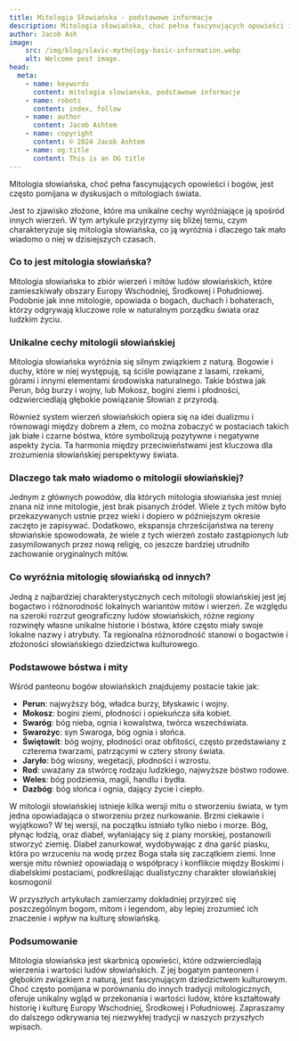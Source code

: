 ```yaml
---
title: Mitologia Słowiańska - podstawowe informacje
description: Mitologia słowiańska, choć pełna fascynujących opowieści i bogów, jest często pomijana w dyskusjach o mitologiach świata. Jest to zjawisko złożone, które ma unikalne cechy wyróżniające ją spośród innych wierzeń. W tym artykule przyjrzymy się bliżej temu, czym charakteryzuje się mitologia słowiańska, co ją wyróżnia i dlaczego tak mało wiadomo o niej w dzisiejszych czasach.
author: Jacob Ash
image:
    src: /img/blog/slavic-mythology-basic-information.webp
    alt: Welcome post image.
head:
  meta:
    - name: keywords
      content: mitologia slowianska, podstawowe informacje
    - name: robots
      content: index, follow
    - name: author
      content: Jacob Ashtem
    - name: copyright
      content: © 2024 Jacob Ashtem
    - name: og:title
      content: This is an OG title
---
```

Mitologia słowiańska, choć pełna fascynujących opowieści i bogów, jest często pomijana w dyskusjach o mitologiach świata.
<!--more-->
 Jest to zjawisko złożone, które ma unikalne cechy wyróżniające ją spośród innych wierzeń. W tym artykule przyjrzymy się bliżej temu, czym charakteryzuje się mitologia słowiańska, co ją wyróżnia i dlaczego tak mało wiadomo o niej w dzisiejszych czasach.

### Co to jest mitologia słowiańska?

Mitologia słowiańska to zbiór wierzeń i mitów ludów słowiańskich, które zamieszkiwały obszary Europy Wschodniej, Środkowej i Południowej. Podobnie jak inne mitologie, opowiada o bogach, duchach i bohaterach, którzy odgrywają kluczowe role w naturalnym porządku świata oraz ludzkim życiu.

### Unikalne cechy mitologii słowiańskiej

Mitologia słowiańska wyróżnia się silnym związkiem z naturą. Bogowie i duchy, które w niej występują, są ściśle powiązane z lasami, rzekami, górami i innymi elementami środowiska naturalnego. Takie bóstwa jak Perun, bóg burzy i wojny, lub Mokosz, bogini ziemi i płodności, odzwierciedlają głębokie powiązanie Słowian z przyrodą.

Również system wierzeń słowiańskich opiera się na idei dualizmu i równowagi między dobrem a złem, co można zobaczyć w postaciach takich jak białe i czarne bóstwa, które symbolizują pozytywne i negatywne aspekty życia. Ta harmonia między przeciwieństwami jest kluczowa dla zrozumienia słowiańskiej perspektywy świata.

### Dlaczego tak mało wiadomo o mitologii słowiańskiej?

Jednym z głównych powodów, dla których mitologia słowiańska jest mniej znana niż inne mitologie, jest brak pisanych źródeł. Wiele z tych mitów było przekazywanych ustnie przez wieki i dopiero w późniejszym okresie zaczęto je zapisywać. Dodatkowo, ekspansja chrześcijaństwa na tereny słowiańskie spowodowała, że wiele z tych wierzeń zostało zastąpionych lub zasymilowanych przez nową religię, co jeszcze bardziej utrudniło zachowanie oryginalnych mitów.

### Co wyróżnia mitologię słowiańską od innych?

Jedną z najbardziej charakterystycznych cech mitologii słowiańskiej jest jej bogactwo i różnorodność lokalnych wariantów mitów i wierzeń. Ze względu na szeroki rozrzut geograficzny ludów słowiańskich, różne regiony rozwinęły własne unikalne historie i bóstwa, które często miały swoje lokalne nazwy i atrybuty. Ta regionalna różnorodność stanowi o bogactwie i złożoności słowiańskiego dziedzictwa kulturowego.

### Podstawowe bóstwa i mity

Wśród panteonu bogów słowiańskich znajdujemy postacie takie jak:
- **Perun**: najwyższy bóg, władca burzy, błyskawic i wojny.
- **Mokosz**: bogini ziemi, płodności i opiekuńcza siła kobiet.
- **Swaróg**: bóg nieba, ognia i kowalstwa, twórca wszechświata.
- **Swarożyc**: syn Swaroga, bóg ognia i słońca.
- **Świętowit**: bóg wojny, płodności oraz obfitości, często przedstawiany z czterema twarzami, patrzącymi w cztery strony świata.
- **Jaryło**: bóg wiosny, wegetacji, płodności i wzrostu.
- **Rod**: uważany za stwórcę rodzaju ludzkiego, najwyższe bóstwo rodowe.
- **Weles**: bóg podziemia, magii, handlu i bydła.
- **Dazbóg**: bóg słońca i ognia, dający życie i ciepło.


W mitologii słowiańskiej istnieje kilka wersji mitu o stworzeniu świata, w tym jedna opowiadająca o stworzeniu przez nurkowanie. Brzmi ciekawie i wyjątkowo? W tej wersji, na początku istniało tylko niebo i morze. Bóg, płynąc łodzią, oraz diabeł, wyłaniający się z piany morskiej, postanowili stworzyć ziemię. Diabeł zanurkował, wydobywając z dna garść piasku, która po wrzuceniu na wodę przez Boga stała się zaczątkiem ziemi. Inne wersje mitu również opowiadają o współpracy i konflikcie między Boskimi i diabelskimi postaciami, podkreślając dualistyczny charakter słowiańskiej kosmogonii​

W przyszłych artykułach zamierzamy dokładniej przyjrzeć się poszczególnym bogom, mitom i legendom, aby lepiej zrozumieć ich znaczenie i wpływ na kulturę słowiańską.

### Podsumowanie
Mitologia słowiańska jest skarbnicą opowieści, które odzwierciedlają wierzenia i wartości ludów słowiańskich. Z jej bogatym panteonem i głębokim związkiem z naturą, jest fascynującym dziedzictwem kulturowym. Choć często pomijana w porównaniu do innych tradycji mitologicznych, oferuje unikalny wgląd w przekonania i wartości ludów, które kształtowały historię i kulturę Europy Wschodniej, Środkowej i Południowej. Zapraszamy do dalszego odkrywania tej niezwykłej tradycji w naszych przyszłych wpisach.
